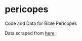 # pericopes
Code and Data for Bible Pericopes

Data scraped from [here](https://www.biblestudystart.com/outlines/).

